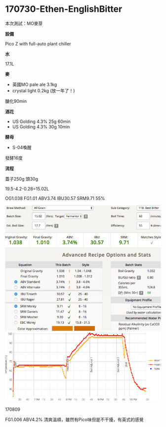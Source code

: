 # 170730-Ethen-EnglishBitter

本次測試：MO麥芽

**設備**

Pico Z with full-auto plant chiller

**水**

17.1L

**麥**

* 英國MO pale ale 3.1kg
* crystal light 0.2kg (放一年了！)

醣化90min

**酒花**

* US Golding 4.3% 25g 60min
* US Golding 4.3% 30g 10min

**酵母**

* S-04喚醒

發酵16度

**流程**

蓋子250g 頭30g 

19.5-4.2-0.28=15.02L

OG1.038 FG1.01 ABV3.74 IBU30.57 SRM9.71 55% 

![](../img/test65.png)
![](../img/test66.png)


170809

FG1.006 ABV4.2% 清爽溫順，雖然有Pico味但是不干擾，有英式的感覺
